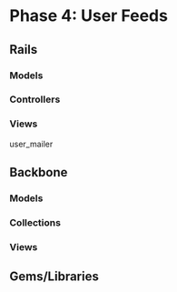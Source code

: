# Phase 4: User Feeds

## Rails
### Models

### Controllers

### Views
user_mailer

## Backbone
### Models

### Collections

### Views

## Gems/Libraries

